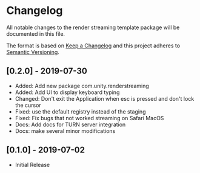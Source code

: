 # Changelog
All notable changes to the render streaming template package will be documented in this file.

The format is based on [Keep a Changelog](http://keepachangelog.com/en/1.0.0/)
and this project adheres to [Semantic Versioning](http://semver.org/spec/v2.0.0.html).

## [0.2.0] - 2019-07-30

- Added: Add new package com.unity.renderstreaming
- Added: Add UI to display keyboard typing
- Changed: Don't exit the Application when esc is pressed and don't lock the cursor
- Fixed: use the default registry instead of the staging 
- Fixed: Fix bugs that not worked streaming on Safari MacOS
- Docs: Add docs for TURN server integration 
- Docs: make several minor modifications

## [0.1.0] - 2019-07-02

- Initial Release